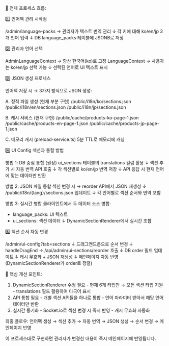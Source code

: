   🔄 전체 프로세스 흐름:

  1️⃣ 언어팩 관리 시작점

  /admin/language-packs → 관리자가 텍스트 번역 관리
  ↓
  각 키에 대해 ko/en/jp 3개 언어 입력
  ↓
  DB language_packs 테이블에 JSONB로 저장

  2️⃣ 관리자 언어 선택

  AdminLanguageContext → 항상 한국어(ko)로 고정
  LanguageContext → 사용자는 ko/en/jp 선택 가능
  ↓
  선택된 언어로 UI 텍스트 표시

  3️⃣ JSON 생성 프로세스

  언어팩 저장 시 → 3가지 방식으로 JSON 생성:

  A. 정적 파일 생성 (현재 부분 구현)
     /public/i18n/ko/sections.json
     /public/i18n/en/sections.json
     /public/i18n/jp/sections.json

  B. 캐시 서비스 (현재 구현)
     /public/cache/products-ko-page-1.json
     /public/cache/products-en-page-1.json
     /public/cache/products-jp-page-1.json

  C. 메모리 캐시 (preload-service.ts)
     5분 TTL로 메모리에 캐싱

  4️⃣ UI Config 섹션과 통합 방법

  방법 1: DB 중심 통합 (권장)
  ui_sections 테이블의 translations 컬럼 활용
  ↓
  섹션 추가 시 자동 번역 API 호출
  ↓
  각 섹션별로 ko/en/jp 번역 저장
  ↓
  API 응답 시 현재 언어에 맞는 데이터만 반환

  방법 2: JSON 파일 통합
  섹션 변경 시 → reorder API에서 JSON 재생성
  ↓
  /public/i18n/{lang}/sections.json 업데이트
  ↓
  각 언어별로 섹션 순서와 번역 포함

  방법 3: 실시간 병합
  클라이언트에서 두 데이터 소스 병합:
  - language_packs: UI 텍스트
  - ui_sections: 섹션 데이터
  ↓
  DynamicSectionRenderer에서 실시간 조합

  5️⃣ 섹션 순서 자동 변경

  /admin/ui-config?tab=sections
  ↓
  드래그앤드롭으로 순서 변경
  ↓
  handleDragEnd → /api/admin/ui-sections/reorder 호출
  ↓
  DB order 필드 업데이트
  ↓
  캐시 무효화 + JSON 재생성
  ↓
  메인페이지 자동 반영 (DynamicSectionRenderer가 order로 정렬)

  🎯 핵심 개선 포인트:

  1. DynamicSectionRenderer 수정 필요
    - 현재 6개 타입만 → 모든 섹션 타입 지원
    - translations 필드 활용하여 다국어 표시
  2. API 통합 필요
    - 개별 섹션 API들을 하나로 통합
    - 언어 파라미터 받아서 해당 언어 데이터만 반환
  3. 실시간 동기화
    - Socket.io로 섹션 변경 시 즉시 반영
    - 캐시 무효화 자동화

  최종 플로우:
  언어팩 생성 → 섹션 추가 → 자동 번역 → JSON 생성 → 순서 변경 → 메인페이지 반영

  이 프로세스대로 구현하면 관리자가 변경한 내용이 즉시 메인페이지에 반영됩니다.